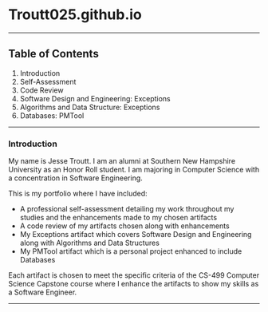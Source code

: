 # Troutt025.github.io
* * *
## Table of Contents

1. Introduction
2. Self-Assessment
3. Code Review
4. Software Design and Engineering: Exceptions
5. Algorithms and Data Structure: Exceptions
6. Databases: PMTool
* * *

### Introduction
My name is Jesse Troutt. I am an alumni at Southern New Hampshire University as an Honor Roll student.
I am majoring in Computer Science with a concentration in Software Engineering.

This is my portfolio where I have included:
 - A professional self-assessment detailing my work throughout my studies and the enhancements made to my chosen artifacts
 - A code review of my artifacts chosen along with enhancements
 - My Exceptions artifact which covers Software Design and Engineering along with Algorithms and Data Structures
 - My PMTool artifact which is a personal project enhanced to include Databases

Each artifact is chosen to meet the specific criteria of the CS-499 Computer Science Capstone course where I enhance the artifacts to show my skills as a Software Engineer.
* * *
